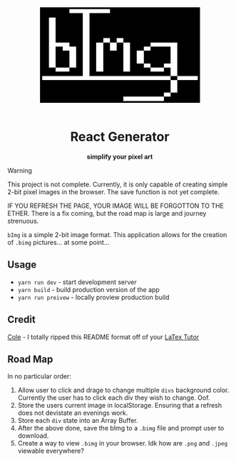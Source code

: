 <div align="center">
    <div>
         <img src="/assets/bimg.png" alt="bimg logo" />	
    </div>
<br>
<h1>React Generator</h1>

**simplify your pixel art**
</div>

> [!WARNING]
> This project is not complete. Currently, it is only capable of creating simple 2-bit pixel images in the browser. The save function is not yet complete.
>
> IF YOU REFRESH THE PAGE, YOUR IMAGE WILL BE FORGOTTON TO THE ETHER. There is a fix coming, but the road map is large and journey strenuous.

`bImg` is a simple 2-bit image format. This application allows for the creation of `.bimg` pictures... at some point... 

## Usage
- `yarn run dev` - start development server
- `yarn build` - build production version of the app
- `yarn run preivew` - locally proview production build

## Credit
[Cole](https://github.com/coal-rock) - I totally ripped this README format off of your [LaTex Tutor](https://github.com/coal-rock/latex-tutor)

## Road Map
In no particular order:
1. Allow user to click and drage to change multiple `divs` background color. Currently the user has to click each div they wish to change. Oof.
2. Store the users current image in localStorage. Ensuring that a refresh does not devistate an evenings work. 
3. Store each `div` state into an Array Buffer.
4. After the above done, save the bImg to a `.bimg` file and prompt user to download.
5. Create a way to view `.bimg` in your browser. Idk how are `.png` and `.jpeg` viewable everywhere? 
